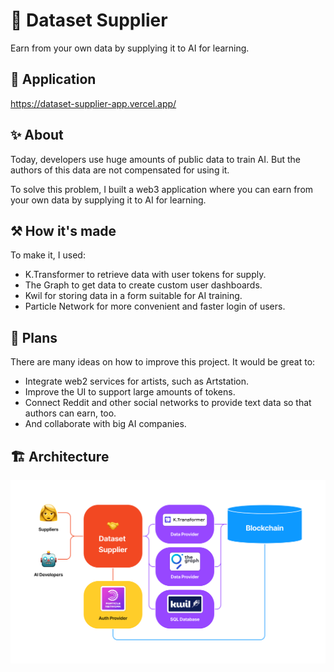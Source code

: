 # 🤝 Dataset Supplier

Earn from your own data by supplying it to AI for learning.

## 🔗 Application

https://dataset-supplier-app.vercel.app/

## ✨ About

Today, developers use huge amounts of public data to train AI. But the authors of this data are not compensated for using it.

To solve this problem, I built a web3 application where you can earn from your own data by supplying it to AI for learning.

## ⚒️ How it's made

To make it, I used:

- K.Transformer to retrieve data with user tokens for supply.
- The Graph to get data to create custom user dashboards.
- Kwil for storing data in a form suitable for AI training.
- Particle Network for more convenient and faster login of users.

## 🚀 Plans

There are many ideas on how to improve this project. It would be great to:

- Integrate web2 services for artists, such as Artstation.
- Improve the UI to support large amounts of tokens.
- Connect Reddit and other social networks to provide text data so that authors can earn, too.
- And collaborate with big AI companies.

## 🏗️ Architecture

![Architecture](architecture.png)
